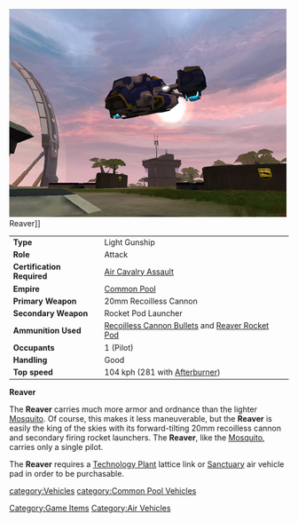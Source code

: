 ![](../images/PSScreenShot0259.jpg "fig:PSScreenShot0259.jpg") Reaver\]\]

|                            |                                                                                                                               |
| -------------------------- | ----------------------------------------------------------------------------------------------------------------------------- |
| **Type**                   | Light Gunship                                                                                                                 |
| **Role**                   | Attack                                                                                                                        |
| **Certification Required** | [Air Cavalry Assault](../certifications/Air_Cavalry_Assault.md)                                                                      |
| **Empire**                 | [Common Pool](../terminology/Common_Pool.md)                                                                                      |
| **Primary Weapon**         | 20mm Recoilless Cannon                                                                                                        |
| **Secondary Weapon**       | Rocket Pod Launcher                                                                                                           |
| **Ammunition Used**        | [Recoilless Cannon Bullets](../ammunition/Recoilless_Cannon_Bullets.md) and [Reaver Rocket Pod](ammunition/Reaver_Rocket_Pod.md) |
| **Occupants**              | 1 (Pilot)                                                                                                                     |
| **Handling**               | Good                                                                                                                          |
| **Top speed**              | 104 kph (281 with [Afterburner](../terminology/Afterburner.md))                                                                   |

**Reaver**

The **Reaver** carries much more armor and ordnance than the lighter
[Mosquito](Mosquito.md). Of course, this makes it less
maneuverable, but the **Reaver** is easily the king of the skies with
its forward-tilting 20mm recoilless cannon and secondary firing rocket
launchers. The **Reaver**, like the [Mosquito](Mosquito.md),
carries only a single pilot.

The **Reaver** requires a [Technology
Plant](../locations/Technology_Plant.md) lattice link or
[Sanctuary](../locations/Sanctuary.md) air vehicle pad in order to be
purchasable.

[category:Vehicles](category:Vehicles.md) [category:Common Pool
Vehicles](category:Common_Pool_Vehicles.md)

[Category:Game Items](Category:Game_Items.md) [Category:Air
Vehicles](Category:Air_Vehicles.md)
